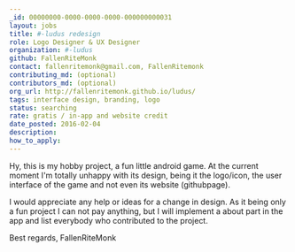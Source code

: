 ```yaml
---
_id: 00000000-0000-0000-0000-000000000031
layout: jobs
title: #-ludus redesign
role: Logo Designer & UX Designer
organization: #-ludus
github: FallenRiteMonk
contact: fallenritemonk@gmail.com, FallenRitemonk
contributing_md: (optional)
contributors_md: (optional)
org_url: http://fallenritemonk.github.io/ludus/
tags: interface design, branding, logo
status: searching
rate: gratis / in-app and website credit
date_posted: 2016-02-04
description:
how_to_apply:
---
```

Hy,
this is my hobby project, a fun little android game.
At the current moment I'm totally unhappy with its design, being it the logo/icon, the user interface of the game and not even its website (githubpage).

I would appreciate any help or ideas for a change in design.
As it being only a fun project I can not pay anything, but I will implement a about part in the app and list everybody who contributed to the project.

Best regards,
FallenRiteMonk
